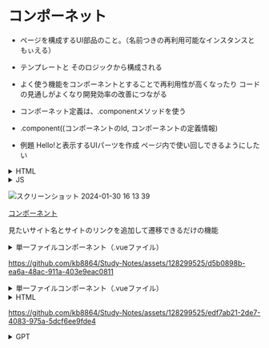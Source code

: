 # コンポーネット
- ページを構成するUI部品のこと。（名前つきの再利用可能なインスタンスともぃえる）
- テンプレートと そのロジックから構成される
- よく使う機能をコンポーネントとすることで再利用性が高くなったり コードの見通しがよくなり開発効率の改善につながる
- コンポーネット定義は、.componentメソッドを使う
- .component((コンポーネントのId, コンポーネントの定義情報)


- 例題 Hello!と表示するUIパーツを作成
ページ内で使い回しできるようにしたい
<details>
  <summary>HTML</summary>
  
```
<div id="app">
  <hello-component></hello-component>
  <hello-component></hello-component>
  <hello-component></hello-component>

</div>

```

</details>

<details>
  <summary>JS</summary>

```
const app = Vue.createApp({
  data: () => ({
  }),

})
app.component('hello-component', {
  template: '<p>Hello!</p>'
  // テンプレートには テンプレート構文でUI部品の見た目の部分を記述できます
})
app.mount('#app')

```
</details>

![スクリーンショット 2024-01-30 16 13 39](https://github.com/kb8864/TIL/assets/128299525/b9803a7b-8001-4c46-af50-a1c40ce2b0eb)

[コンポーネント](https://ja.vuejs.org/guide/essentials/component-basics.html)



見たいサイト名とサイトのリンクを追加して遷移できるだけの機能

<details>
  <summary>単一ファイルコンポーネント（.vueファイル）</summary>
  
```
<template>
  <div class="app-container">
    <div class="input-container">
      <input v-model="newTask" placeholder="新しいタスクを入力してください" class="task-input">
      <input v-model="newTaskLink" placeholder="タスクのリンクを入力してください" class="task-input">
      <button @click="addTask" class="add-btn">リンク先を追加</button>
    </div>
    <ul class="task-list">
      <li v-for="(task, index) in tasks" :key="index" class="task-item">
        {{ task.name }}
        <a :href="task.link" target="_blank" class="task-link">ページへ飛ぶ</a>
        <span class="remove-task" @click="removeTask(index)">×</span>
      </li>
    </ul>
    <button @click="resetTasks" class="reset-btn">初期状態にする</button>
  </div>
</template>

<script setup>
import { ref } from 'vue';

const newTask = ref('');
const newTaskLink = ref('');
const tasks = ref([]);

function addTask() {
  if (newTask.value.trim() !== '' && newTaskLink.value.trim() !== '') {
    tasks.value.push({ name: newTask.value, link: newTaskLink.value });
    newTask.value = '';
    newTaskLink.value = '';
  }
}

function removeTask(index) {
  tasks.value.splice(index, 1);
}

function resetTasks() {
  tasks.value = [];
}
</script>

<style scoped>
.app-container {
  max-width: 600px;
  margin: 40px auto;
  padding: 20px;
  background-color: #f5f5f5;
  border-radius: 8px;
  box-shadow: 0 4px 6px rgba(0, 0, 0, 0.1);
}

.input-container {
  display: flex;
  margin-bottom: 20px;
}

.task-input {
  flex-grow: 1;
  padding: 10px;
  border: 2px solid #ccc;
  border-radius: 4px;
  margin-right: 10px;
}

.add-btn, .reset-btn {
  padding: 10px 20px;
  background-color: #009688;
  color: white;
  border: none;
  border-radius: 4px;
  cursor: pointer;
}

.add-btn:hover, .reset-btn:hover {
  background-color: #00796b;
}

.task-list {
  list-style: none;
  padding-left: 0;
}

.task-item {
  background-color: #fff;
  margin-bottom: 10px;
  padding: 10px;
  border-radius: 4px;
  display: flex;
  justify-content: space-between;
  align-items: center;
}

.task-link {
  margin-right: 10px;
  color: #42b983;
  text-decoration: none;
}

.task-link:hover {
  text-decoration: underline;
}

.remove-task {
  cursor: pointer;
  color: #999;
}

.remove-task:hover {
  color: #f44336;
}
</style>

```

</details>

https://github.com/kb8864/Study-Notes/assets/128299525/d5b0898b-ea6a-48ac-911a-403e9eac0811


<details>
  <summary>単一ファイルコンポーネント（.vueファイル）</summary>
  
```
<template>
  <div class="container">
    <h1>練習場所検索</h1>
    <div>
      <label for="pref">都道府県選択</label>
      <select v-model="pref" @change="city = ''" id="pref">
        <option v-for="item in prefectures" :key="item.id" :value="item.id">{{ item.name }}</option>
      </select>
    </div>
    <div>
      <label for="city">市区町村選択</label>
      <input type="text" v-model="city" @keyup="isSelect = false" id="city">
      <div v-for="pref in suggestList" :key="pref.citycode" class="card" @click="citySelect(pref.citycode)">
        {{ pref.city }}
      </div>
    </div>
  </div>
</template>

<script setup>
import { ref, computed } from 'vue';
import axios from 'axios';

const apiPath = './json/incremental_search.json';
const prefectures = ref([]);
const pref = ref('');
const city = ref('');
const isSelect = ref(false);

const suggestList = computed(() => {
  let retList = [];
  if (!isSelect.value && city.value) {
    prefectures.value.forEach((p) => {
      if (!pref.value || p.id === pref.value) {
        p.city.forEach((c) => {
          if (c.city.includes(city.value)) {
            retList.push(c);
          }
        });
      }
    });
  }
  return retList;
});

function citySelect(citycode) {
  const selectedCity = suggestList.value.find((pref) => pref.citycode === citycode);
  city.value = selectedCity.city;
  isSelect.value = true;
}

axios.get(apiPath).then((response) => {
  prefectures.value = response.data.pref;
});
</script>

<style>
.card {
  display: inline-flex;
  padding: 0 10px;
  margin: 5px 10px;
  border-radius: 3px;
  background-color: #20b2aa;
  color: #fff;
  cursor: pointer;
}
</style>

```

</details>

<details>
  <summary>HTML</summary>
  
```
<!DOCTYPE html>
<html lang="ja">
  <head>
    <meta charset="UTF-8" />
    <title>練習場所検索（機能）</title>
    <link
      rel="stylesheet"
      href="https://fonts.googleapis.com/css?family=Roboto:300,300italic,700,700italic"
    />
    <link
      rel="stylesheet"
      href="https://cdn.rawgit.com/necolas/normalize.css/master/normalize.css"
    />
    <link
      rel="stylesheet"
      href="https://cdn.rawgit.com/milligram/milligram/master/dist/milligram.min.css"
    />
    <script src="https://cdn.jsdelivr.net/npm/vue@2.5.17/dist/vue.js"></script>
    <script src="https://cdnjs.cloudflare.com/ajax/libs/axios/0.18.0/axios.min.js"></script>
    <style>
      .card {
        display: inline-flex;
        padding: 0 10px;
        margin: 5px 10px;
        border-radius: 3px;
        background-color: #20b2aa;
        color: #fff;
        cursor: pointer;
      }
    </style>
  </head>

  <body>
    <div class="container" id="app">
      <h1>練習場所検索</h1>
      <main class="main">
        <div class="row">
          <div class="column">
            <label
              >都道府県選択
              <select v-model="pref" @change="city = null">
                <option
                  v-for="item in prefectures"
                  :key="item.id"
                  :value="item.id"
                >
                  {{item.name}}
                </option>
              </select>
            </label>
          </div>
          <div class="column">
            <label
              >市区町村選択
              <input type="text" v-model="city" @KeyUp="isSelect=false" />
              <a
                href="#"
                v-for="pref in suggestList"
                class="card"
                @click.stop.prevent="citySelect(pref.citycode)"
              >
                {{pref.city}}
              </a>
            </label>
          </div>
        </div>
      </main>
    </div>

    <script>
      const apiPath = './json/incremental_search.json';
      var vm = new Vue({
        el: '#app',
        data: {
          prefectures: [],
          pref: undefined,
          city: undefined,
          isSelect: false,
        },
        computed: {
          suggestList() {
            let retList = [];
            if (!this.isSelect && this.city) {
              this.prefectures.forEach((p) => {
                if (!this.pref || p.id === this.pref) {
                  p.city.forEach((c) => {
                    if (c.city.indexOf(this.city) > -1) {
                      retList.push(c);
                    }
                  });
                }
              });
            }
            return retList;
          },
        },
        methods: {
          prefSelect(pref) {
            this.pref = pref;
            this.isSelect = true;
          },
          citySelect(code) {
            let selectCity = this.suggestList.filter((pref) => {
              return pref.citycode === code;
            });
            this.city = selectCity.shift().city;
            this.isSelect = true;
          },
          hiraToKana(str) {
            return str.replace(/[\u3041-\u3096]/g, function (match) {
              var chr = match.charCodeAt(0) + 0x60;
              return String.fromCharCode(chr);
            });
          },
        },
        mounted() {
          let self = this;
          axios.get(apiPath).then(function (response) {
            self.prefectures = response.data.pref;
          });
        },
      });
    </script>
  </body>
</html>

```

</details>


https://github.com/kb8864/Study-Notes/assets/128299525/edf7ab21-2de7-4083-975a-5dcf6ee9fde4

<details>
  <summary>GPT</summary>
  
```
この単一コンポーネントにGoogle MapsAPIを紐付けて実際の地名を検索できるようにしたいのですができますか？
```
```
はい、Vue コンポーネントに Google Maps API を紐付けて、実際の地名を検索できるようにすることは可能です。ただし、ここでは直接的な実装コードを提供することはできませんが、Google Maps API を Vue アプリケーションに統合する基本的なアプローチを説明します。

### ステップ 1: Google Maps API キーの取得
まず、[Google Cloud Platform Console](https://console.cloud.google.com/) からプロジェクトを作成し、Google Maps JavaScript API を有効にして API キーを取得する必要があります。API キーは、アプリケーションから Google Maps の機能にアクセスするために使用します。

### ステップ 2: Google Maps API の読み込み
`index.html` または Vue コンポーネント内で、Google Maps API のスクリプトを読み込みます。API キーをクエリパラメータとして追加することを忘れないでください。

```html
<script async defer src="https://maps.googleapis.com/maps/api/js?key=YOUR_API_KEY&callback=initMap" type="text/javascript"></script>
```

### ステップ 3: 地図を表示するためのコンポーネントの作成
Vue コンポーネント内で、地図を表示するための要素を用意します。

```vue
<template>
  <div id="map" style="width: 100%; height: 400px;"></div>
</template>

<script setup>
import { onMounted } from 'vue';

function initMap() {
  const map = new google.maps.Map(document.getElementById('map'), {
    center: { lat: -34.397, lng: 150.644 },
    zoom: 8,
  });
}

onMounted(() => {
  window.initMap = initMap;
});
</script>
```

### ステップ 4: 実際の地名を検索する
Google Maps API には Places API が含まれており、これを使用して地名の検索が可能です。Places API もプロジェクトで有効にし、適切なリクエストを送信して結果を処理します。

### 注意点
- Google Maps API および Places API を使用するには、API キーが必要です。使用量に応じて料金が発生する可能性があるため、料金体系を事前に確認してください。
- CORS の制約に注意してください。ブラウザのセキュリティ制約により、フロントエンドから直接 Places API にリクエストを送信することは推奨されていません。サーバーサイドで API リクエストを処理するか、[Google Maps JavaScript API の Places ライブラリ](https://developers.google.com/maps/documentation/javascript/places)を使用してクライアントサイドで処理を行います。

このガイドは基本的なアプローチを示していますが、実際の実装には API の詳細なドキュメントを参照し、プロジェクトの要件に応じて適切な機能とオプションを選択してください。
```

</details>
